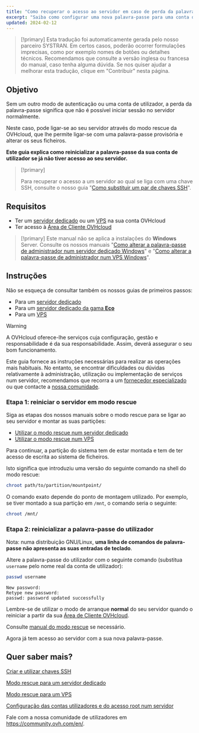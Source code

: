 ```yaml
---
title: "Como recuperar o acesso ao servidor em caso de perda da palavra-passe do utilizador"
excerpt: "Saiba como configurar uma nova palavra-passe para uma conta de utilizador num sistema operativo GNU/Linux com o modo rescue OVHcloud"
updated: 2024-02-12
---
```


> [!primary]
> Esta tradução foi automaticamente gerada pelo nosso parceiro SYSTRAN. Em certos casos, poderão ocorrer formulações imprecisas, como por exemplo nomes de botões ou detalhes técnicos. Recomendamos que consulte a versão inglesa ou francesa do manual, caso tenha alguma dúvida. Se nos quiser ajudar a melhorar esta tradução, clique em "Contribuir" nesta página.
>

## Objetivo

Sem um outro modo de autenticação ou uma conta de utilizador, a perda da palavra-passe significa que não é possível iniciar sessão no servidor normalmente.

Neste caso, pode ligar-se ao seu servidor através do modo rescue da OVHcloud, que lhe permite ligar-se com uma palavra-passe provisória e alterar os seus ficheiros.

**Este guia explica como reinicializar a palavra-passe da sua conta de utilizador se já não tiver acesso ao seu servidor.**

> [!primary]
>
> Para recuperar o acesso a um servidor ao qual se liga com uma chave SSH, consulte o nosso guia "[Como substituir um par de chaves SSH](/pages/bare_metal_cloud/dedicated_servers/replacing-lost-ssh-key)".
>

## Requisitos

- Ter um [servidor dedicado](https://www.ovhcloud.com/pt/bare-metal/) ou um [VPS](https://www.ovhcloud.com/pt/vps/) na sua conta OVHcloud
- Ter acesso à [Área de Cliente OVHcloud](https://www.ovh.com/auth/?action=gotomanager&from=https://www.ovh.pt/&ovhSubsidiary=pt)

> [!primary]
> Este manual não se aplica a instalações do **Windows** Server. Consulte os nossos manuais "[Como alterar a palavra-passe de administrador num servidor dedicado Windows](/pages/bare_metal_cloud/dedicated_servers/changing-admin-password-on-windows)" e "[Como alterar a palavra-passe de administrador num VPS Windows](/pages/virtual_private_servers/resetting_a_windows_password)".
>

## Instruções

Não se esqueça de consultar também os nossos guias de primeiros passos:

- Para um [servidor dedicado](/pages/bare_metal_cloud/dedicated_servers/getting-started-with-dedicated-server)
- Para um [servidor dedicado da gama **Eco**](/pages/bare_metal_cloud/dedicated_servers/getting-started-with-dedicated-server-eco)
- Para um [VPS](/pages/bare_metal_cloud/virtual_private_servers/starting_with_a_vps)

> [!warning]
>
> A OVHcloud oferece-lhe serviços cuja configuração, gestão e responsabilidade é da sua responsabilidade. Assim, deverá assegurar o seu bom funcionamento.
>
> Este guia fornece as instruções necessárias para realizar as operações mais habituais. No entanto, se encontrar dificuldades ou dúvidas relativamente à administração, utilização ou implementação de serviços num servidor, recomendamos que recorra a um [fornecedor especializado](https://partner.ovhcloud.com/pt/directory/) ou que contacte a [nossa comunidade](https://community.ovh.com/en/).
>

<a name="step1"></a>

### Etapa 1: reiniciar o servidor em modo rescue

Siga as etapas dos nossos manuais sobre o modo rescue para se ligar ao seu servidor e montar as suas partições:

- [Utilizar o modo rescue num servidor dedicado](/pages/bare_metal_cloud/dedicated_servers/rescue_mode)
- [Utilizar o modo rescue num VPS](/pages/bare_metal_cloud/virtual_private_servers/rescue)

Para continuar, a partição do sistema tem de estar montada e tem de ter acesso de escrita ao sistema de ficheiros.

Isto significa que introduziu uma versão do seguinte comando na shell do modo rescue:

```bash
chroot path/to/partition/mountpoint/
```

O comando exato depende do ponto de montagem utilizado. Por exemplo, se tiver montado a sua partição em `/mnt`, o comando seria o seguinte:

```bash
chroot /mnt/
```

### Etapa 2: reinicializar a palavra-passe do utilizador

Nota: numa distribuição GNU/Linux, **uma linha de comandos de palavra-passe não apresenta as suas entradas de teclado**.

Altere a palavra-passe do utilizador com o seguinte comando (substitua `username` pelo nome real da conta de utilizador):

```bash
passwd username
```

```text
New password: 
Retype new password:
passwd: password updated successfully
```

Lembre-se de utilizar o modo de arranque **normal** do seu servidor quando o reiniciar a partir da sua [Área de Cliente OVHcloud](https://www.ovh.com/auth/?action=gotomanager&from=https://www.ovh.pt/&ovhSubsidiary=pt).

Consulte [manual do modo rescue](#step1) se necessário.

Agora já tem acesso ao servidor com a sua nova palavra-passe.

## Quer saber mais?

[Criar e utilizar chaves SSH](/pages/bare_metal_cloud/creating-ssh-keys-dedicated)

[Modo rescue para um servidor dedicado](/pages/bare_metal_cloud/dedicated_servers/rescue_mode)

[Modo rescue para um VPS](/pages/bare_metal_cloud/virtual_private_servers/rescue)

[Configuração das contas utilizadores e do acesso root num servidor](/pages/bare_metal_cloud/dedicated_servers/changing_root_password_linux_ds)

Fale com a nossa comunidade de utilizadores em <https://community.ovh.com/en/>.